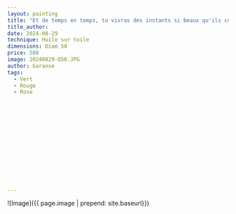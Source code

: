 ```yaml
---
layout: painting
title: "Et de temps en temps, tu vivras des instants si beaux qu'ils continueront de briller même quand le soleil se couchera, pour t'éclairer les soirs de doutes. Ainsi naissent les étoiles." 
title_author: 					                                                  
date: 2024-08-29
technique: Huile sur toile 
dimensions: Diam 50
price: 500
image: 20240829-O50.JPG 
author: Garanse
tags:
  - Vert
  - Rouge
  - Rose
  
  
  
  
  
  
  
  
  
  
  
  
  
  
---
```

![Image]({{ page.image | prepend: site.baseurl}})

